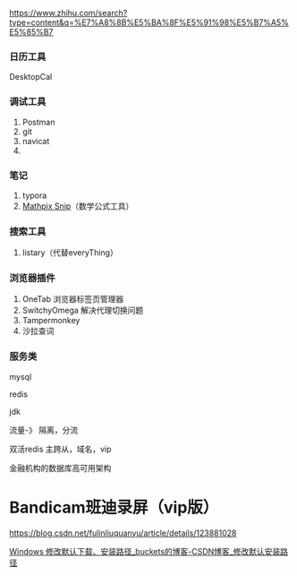 https://www.zhihu.com/search?type=content&q=%E7%A8%8B%E5%BA%8F%E5%91%98%E5%B7%A5%E5%85%B7

### 日历工具

DesktopCal



### 调试工具

1. Postman
2. git
2. navicat
2. 



### 笔记

1. typora
2. [Mathpix Snip](https://link.zhihu.com/?target=https%3A//mathpix.com/)（数学公式工具）



### 搜索工具

1. listary（代替everyThing）



### 浏览器插件

1. OneTab 浏览器标签页管理器
2. SwitchyOmega 解决代理切换问题
3. Tampermonkey
4. 沙拉查词

### 服务类

mysql

redis

jdk





流量-》 隔离，分流

双活redis 主跨从，域名，vip

金融机构的数据库高可用架构



# Bandicam班迪录屏（vip版）

https://blog.csdn.net/fulinliuquanyu/article/details/123881028





[Windows 修改默认下载、安装路径_buckets的博客-CSDN博客_修改默认安装路径](https://blog.csdn.net/o524295087/article/details/123210856)
